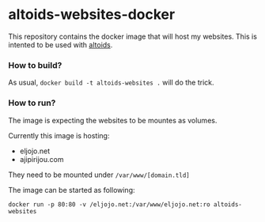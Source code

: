 altoids-websites-docker
======================

This repository contains the docker image that will host my websites.
This is intented to be used with [altoids](https://github.com/eljojo/altoids).

### How to build?

As usual, ``docker build -t altoids-websites .`` will do the trick.

### How to run?

The image is expecting the websites to be mountes as volumes.

Currently this image is hosting:
- eljojo.net
- ajipirijou.com

They need to be mounted under ``/var/www/[domain.tld]``

The image can be started as following:

```
docker run -p 80:80 -v /eljojo.net:/var/www/eljojo.net:ro altoids-websites
```

